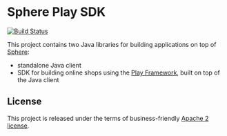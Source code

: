 # Sphere Play SDK

[![Build Status](https://travis-ci.org/commercetools/sphere-play-sdk.png)](https://travis-ci.org/commercetools/sphere-play-sdk)

This project contains two Java libraries for building applications on top of [Sphere](http://sphere.io):

* standalone Java client
* SDK for building online shops using the [Play Framework](http://www.playframework.com/), built on top of the Java client

## License

This project is released under the terms of business-friendly [Apache 2 license](http://www.apache.org/licenses/LICENSE-2.0.txt).
